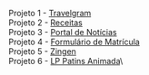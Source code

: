 Projeto 1 - [Travelgram](https://1nickael1.github.io/MBA-Rocketseat/travelgram/)\
Projeto 2 - [Receitas](https://1nickael1.github.io/MBA-Rocketseat/receitas/)\
Projeto 3 - [Portal de Notícias](https://1nickael1.github.io/MBA-Rocketseat/portalNoticias/)\
Projeto 4 - [Formulário de Matrícula](https://1nickael1.github.io/MBA-Rocketseat/formularioMatricula/)\
Projeto 5 - [Zingen](https://1nickael1.github.io/MBA-Rocketseat/zingen/)\
Projeto 6 - [LP Patins Animada](https://1nickael1.github.io/MBA-Rocketseat/patins/)\